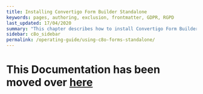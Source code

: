 ```yaml
---
title: Installing Convertigo Form Builder Standalone
keywords: pages, authoring, exclusion, frontmatter, GDPR, RGPD 
last_updated: 17/04/2020
summary: "This chapter describes how to install Convertigo Form Builder Standalone on premises"
sidebar: c8o_sidebar
permalink: /operating-guide/using-c8o-forms-standalone/
---
```

# This Documentation has been moved over [here](../../no-code-forms/using-c8o-forms-standalone) #
